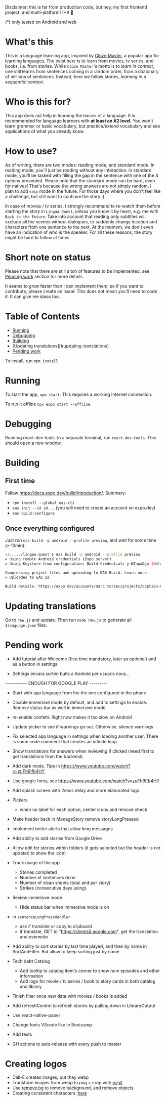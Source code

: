 Disclaimer: this is far from production code, but hey, my first frontend project, and multi-platform! (*)! 💪

(*) only tested on Android and web

# What's this

This is a language learning app, inspired by [Cloze Master](https://www.clozemaster.com/), a popular app for learning languages. The twist here is to learn from movies, tv series, and books, i.e. from stories. While `Cloze Master`'s motto is to *learn in context*, one still learns from sentences coming in a random order, from a dictionary of millions of sentences. Instead, here we follow stories, *learning in a sequential context*.

# Who is this for?

This app does not help in learning the basics of a language. It is recommended for language learners with **at least an A2 level**. You won't learn grammar or basic vocabulary, but practice/extend vocabulary and see applications of what you already know.

# How to use?

As of writing, there are two modes: reading mode, and standard mode. In reading mode, you'll just be reading without any interaction. In standard mode, you'll be tasked with filling the gap in the sentence with one of the 4 options presented. Please note that the standard mode can be hard, even for natives! That's because the wrong answers are not simply random. I plan to add `easy` mode in the future. For those days where you don't feel like a challenge, but still want to continue the story :)

In case of movies / tv series, I strongly recommend to re-watch them before starting the story in `Lingua Quest`, unless you know it by heart, e.g. me with `Back to the Future`. Take into account that reading only subtitles will exclude all the scenes without dialogues, or suddenly change location and characters from one sentence to the next. At the moment, we don't even have an indication of who is the speaker. For all these reasons, the story might be hard to follow at times. 

# Short note on status

Please note that there are still a ton of features to be implemented, see [Pending work](#pending-work) section for more details.

It seems to grow faster than I can implement them, so if you want to contribute, please create an issue! This does not mean you'll need to code it. It can give me ideas too.

# Table of Contents

- [Running](#running)
- [Debugging](#debugging)
- [Building](#building)
- [Updating translations][#updating-translations]
- [Pending work](#pending-work)

To install, run `npm install`

# Running

To start the app, `npm start`. This requires a working Internet connection.

To run it offline `npx expo start --offline`

# Debugging
Running react-dev-tools. In a separate terminal, run `react-dev-tools`. This should open a new window.

# Building

## First time

Follow https://docs.expo.dev/build/introduction/. Summary:

* `npm install --global eas-cli`
* `eas init --id a9...` (you will need to create an account on expo.dev)
* `eas build:configure`

## Once everything configured

Just run `eas build -p android --profile preview`, and wait for some time (> 10min):
```bash
~/...../lingua-quest ❯ eas build -p android --profile preview
✔ Using remote Android credentials (Expo server)
✔ Using Keystore from configuration: Build Credentials y-NTnpaOgo (default)

Compressing project files and uploading to EAS Build. Learn more
✔ Uploaded to EAS 2s

Build details: https://expo.dev/accounts/marc.torsoc/projects/caption-master/builds/cb2dfa67-5f3e-4b45-afd6-6afcbc8ecfc0
```

# Updating translations

Go to `raw.js` and update. Then run `node raw.js` to generate all `$language.json` files.

# Pending work

- Add tutorial after Welcome (first time mandatory, later as optional) and as a button in settings

- Settings encara surten buits a Android per usuaris nous...

----------- ENOUGH FOR GOOGLE PLAY ---------

- Start with app language from the the one configured in the phone
- Disable immersive mode by default, and add to settings to enable. Remove status bar as well in immersive mode
- re-enable confetti. Right now makes it too slow on Android
- Update picker to see if warnings go out. Otherwise, silence warnings
- Fix selected app language in settings when loading another user. There
is some code comment that creates an infinite loop
- Show translations for answers when reviewing if clicked
(need first to get translations from the backend)
- Add dark mode. Tips in https://www.youtube.com/watch?v=zuFh9lfb4HY
- Use google fonts, see https://www.youtube.com/watch?v=zuFh9lfb4HY
- Add splash screen with 2secs delay and more elaborated logo
- Pickers
    - when no label for each option, center icons and remove check

- Make header back in ManageStory remove storyLongPressed
- Implement better alerts that allow long messages
- Add ability to add stories from Google Drive
- Allow edit for stories within folders (it gets selected but the header is not updated to show the icon)
- Track usage of the app
    - Stories completed
    - Number of sentences done
    - Number of clean sheets (total and per story)
    - Strikes (consecutive days using)

- Review immersive mode
    - Hide status bar when immersive mode is on
- in `sentenceLongPressHandler`
    - ask if translate or copy to clipboard
    - if translate, GET to "https://clients5.google.com", get the translation and overwrite
- Add ability to sort stories by last time played, and then by name in SortAndFilter. But allow to keep sorting just by name.

- Tech debt Catalog
    - Add tooltip to catalog item's corner to show num episodes and other information
    - Add logo for movie / tv series / book to story cards in both catalog and library
- Finish filter once new data with movies / books is added
- Add refreshControl to refresh stories by pulling down in LibraryOutput
- Use react-native-paper
- Change fonts VScode like in Bootcamp
- Add tests
- GH actions to auto-release with every push to master


# Creating logos

* Dall-E creates images, but they webp
* Transform images from webp to png + crop with [ezgif](https://ezgif.com/webp-to-png)
* Use [remove.bg](https://www.remove.bg/) to remove background, and remove objects
* Creating consistent characters: [here](https://www.youtube.com/watch?v=Sc2f2oTaR7U)
